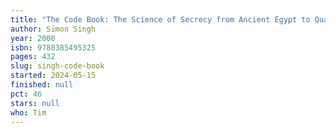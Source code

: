 ```yaml
---
title: "The Code Book: The Science of Secrecy from Ancient Egypt to Quantum Cryptography"
author: Simon Singh
year: 2000
isbn: 9780385495325
pages: 432
slug: singh-code-book
started: 2024-05-15
finished: null
pct: 46
stars: null
who: Tim
---
```


